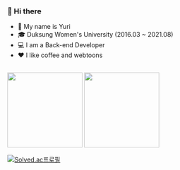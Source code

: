 ### 👋 Hi there 
- 🙋‍ My name is Yuri
- 🎓 Duksung Women's University (2016.03 ~ 2021.08)
- 💻 I am a Back-end Developer
- ♥ I like coffee and webtoons
</br>

<!-- ### 🌈 Tech Stack
<p align="left">
<img src="https://img.shields.io/badge/Java-007396?style=flat-square&logo=Java&logoColor=white"/></a> &nbsp 
<img src="https://img.shields.io/badge/Spring Boot-6DB33F?style=flat-square&logo=Spring Boot&logoColor=white"/></a> &nbsp 
<img src="https://img.shields.io/badge/MySQL-4479A1?style=flat-square&logo=MySQL&logoColor=white"/></a> &nbsp 
<img src="https://img.shields.io/badge/Python-3776AB?style=flat-square&logo=Python&logoColor=white"/></a> &nbsp 
<img src="https://img.shields.io/badge/Android-3DDC84?style=flat-square&logo=Android&logoColor=white"/></a> &nbsp 
</p>
 -->

<div>
<img src= https://github-readme-stats.vercel.app/api?username=LeeYuRi1&show_icons=true&theme=onedark height="170">
<img src= https://github-readme-stats.vercel.app/api/top-langs/?username=LeeYuRi1&layout=compact&theme=onedark height="170">
</div>

[![Solved.ac프로필](http://mazassumnida.wtf/api/mini/generate_badge?boj=dbf5156)](https://solved.ac/dbf5156)


<!--
**LeeYuRi1/LeeYuRi1** is a ✨ _special_ ✨ repository because its `README.md` (this file) appears on your GitHub profile.

Here are some ideas to get you started:

- 🔭 I’m currently working on ...
- 🌱 I’m currently learning ...
- 👯 I’m looking to collaborate on ...
- 🤔 I’m looking for help with ...
- 💬 Ask me about ...
- 📫 How to reach me: ...
- 😄 Pronouns: ...
- ⚡ Fun fact: ...
-->
